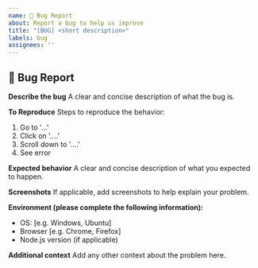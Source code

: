 ```yaml
---
name: 🐛 Bug Report
about: Report a bug to help us improve
title: "[BUG] <short description>"
labels: bug
assignees: ''
---
```


## 🐞 Bug Report

**Describe the bug**
A clear and concise description of what the bug is.

**To Reproduce**
Steps to reproduce the behavior:
1. Go to '...'
2. Click on '....'
3. Scroll down to '....'
4. See error

**Expected behavior**
A clear and concise description of what you expected to happen.

**Screenshots**
If applicable, add screenshots to help explain your problem.

**Environment (please complete the following information):**
- OS: [e.g. Windows, Ubuntu]
- Browser [e.g. Chrome, Firefox]
- Node.js version (if applicable)

**Additional context**
Add any other context about the problem here.
